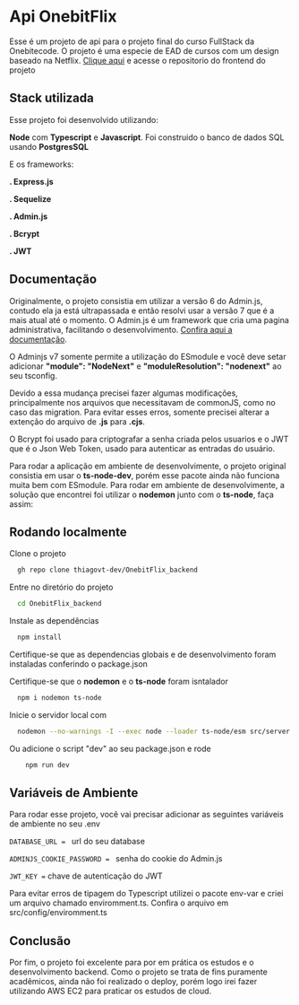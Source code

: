 
# Api OnebitFlix

Esse é um projeto de api para o projeto final do curso FullStack da Onebitecode. O projeto é uma especie de EAD de cursos com um design baseado na Netflix. [Clique aqui](https://github.com/thiagovt-dev/onebitflix_frontend) e acesse o repositorio do frontend do projeto


## Stack utilizada

Esse projeto foi desenvolvido utilizando:

**Node** com **Typescript** e **Javascript**. Foi construido o banco de dados SQL usando **PostgresSQL**

E os frameworks:

**. Express.js**

**. Sequelize**

**. Admin.js**

**. Bcrypt**

**. JWT**

## Documentação

Originalmente, o projeto consistia em utilizar a versão 6 do Admin.js, contudo ela ja está ultrapassada e então resolvi usar a versão 7 que é a mais atual até o momento. O Admin.js é um framework que cria uma pagina administrativa, facilitando o desenvolvimento. [Confira aqui a documentação](https://docs.adminjs.co/installation/getting-started?_gl=1*1byqx7*_gcl_au*NTc3MDU5MjU1LjE3MDY0NjI3Mjc.).

O Adminjs v7 somente permite a utilização do ESmodule e você deve setar adicionar **"module": "NodeNext"** e **"moduleResolution": "nodenext"** ao seu tsconfig. 

Devido a essa mudança precisei fazer algumas modificações, principalmente nos arquivos que necessitavam de commonJS, como no caso das migration. Para evitar esses erros, somente precisei alterar a extenção do arquivo de **.js** para **.cjs**.

O Bcrypt foi usado para criptografar a senha criada pelos usuarios e o JWT que é o Json Web Token, usado para autenticar as entradas do usuário.

Para rodar a aplicação em ambiente de desenvolvimente, o projeto original consistia em usar o **ts-node-dev**, porém esse pacote ainda não funciona muita bem com ESmodule. Para rodar em ambiente de desenvolvimente, a solução que encontrei foi utilizar o **nodemon** junto com o **ts-node**, faça assim:







## Rodando localmente

Clone o projeto

```bash
  gh repo clone thiagovt-dev/OnebitFlix_backend
```

Entre no diretório do projeto

```bash
  cd OnebitFlix_backend
```

Instale as dependências

```bash
  npm install
```

Certifique-se que as dependencias globais e de desenvolvimento foram instaladas conferindo o package.json

Certifique-se que o **nodemon** e o **ts-node** foram isntalador

```bash
  npm i nodemon ts-node
```

Inicie o servidor local com 

```bash
  nodemon --no-warnings -I --exec node --loader ts-node/esm src/server.ts
```

Ou adicione o script "dev" ao seu package.json e rode

```bash
    npm run dev
```


## Variáveis de Ambiente

Para rodar esse projeto, você vai precisar adicionar as seguintes variáveis de ambiente no seu .env

`DATABASE_URL = ` url do seu database

`ADMINJS_COOKIE_PASSWORD = ` senha do cookie do Admin.js

`JWT_KEY =` chave de autenticação do JWT 

Para evitar erros de tipagem do Typescript utilizei o pacote env-var e criei um arquivo chamado enviromment.ts. Confira o arquivo em src/config/enviromment.ts

## Conclusão

Por fim, o projeto foi excelente para por em prática os estudos e o desenvolvimento backend. Como o projeto se trata de fins puramente acadêmicos, ainda não foi realizado o deploy, porém logo irei fazer utilizando AWS EC2 para praticar os estudos de cloud.
